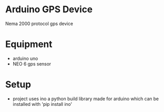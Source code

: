

# Arduino GPS Device

  Nema 2000 protocol gps device

# Equipment

  * arduino uno
  * NEO 6 gps sensor

# Setup
  * project uses ino a python build library made for arduino which can be installed with 'pip install ino'
  
